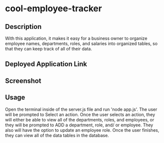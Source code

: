 # cool-employee-tracker

## Description
With this application, it makes it easy for a business owner to organize employee names, departments, roles, and salaries into organized tables, so that they can keep track of all of their data.

## Deployed Application Link


## Screenshot



## Usage 
Open the terminal inside of the server.js file and run 'node app.js'. The user will be prompted to Select an action. Once the user selects an action, they will either be able to view all of the departments, roles, and employees, or they will be prompted to ADD a department, role, and/ or employee. They also will have the option to update an employee role. Once the user finishes, they can view all of the data tables in the database.